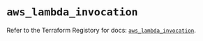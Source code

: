 # `aws_lambda_invocation`

Refer to the Terraform Registory for docs: [`aws_lambda_invocation`](https://registry.terraform.io/providers/hashicorp/aws/5.10.0/docs/resources/lambda_invocation).
